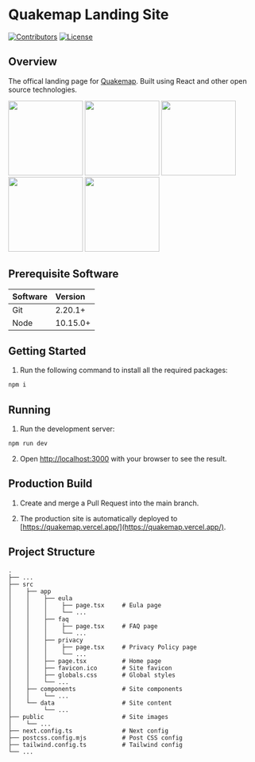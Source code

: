 # Quakemap Landing Site

[![Contributors](https://img.shields.io/github/contributors/salindersidhu/quakemap-site?style=for-the-badge)](https://github.com/salindersidhu/quakemap-site/graphs/contributors) [![License](https://img.shields.io/badge/license-MIT-brightgreen.svg?style=for-the-badge)](/LICENSE)

## Overview

The offical landing page for [Quakemap](https://play.google.com/store/apps/details?id=com.sal.quakemap). Built using React and other open source technologies.

<p float="left">
    <img src="https://images.squarespace-cdn.com/content/v1/5cc22d6593a63233d214110c/1597710652025-QEY2UL92MLE1E2BX4WSJ/Vercel+%28Zeit%29.jpg" height="150" width="150">
    <img src="https://miro.medium.com/v2/resize:fit:1258/1*okiCUvTUJLtOqJv1dMzwpA.png" height="150" width="150">
    <img src="https://user-images.githubusercontent.com/98990/89711240-4172a200-d989-11ea-8d51-4aaf922fa407.png" height="150" width="150">
    <img src="https://miro.medium.com/max/400/1*mrOXGyIa3BlPK80peLmEbA.png" height="150" width="150">
    <img src="https://upload.wikimedia.org/wikipedia/commons/thumb/9/99/Unofficial_JavaScript_logo_2.svg/1024px-Unofficial_JavaScript_logo_2.svg.png" height="150" width="150">
</p>

## Prerequisite Software

| Software | Version  |
| :------- | :------- |
| Git      | 2.20.1+  |
| Node     | 10.15.0+ |

## Getting Started

1. Run the following command to install all the required packages:

```bash
npm i
```

## Running

1. Run the development server:

```bash
npm run dev
```

2. Open [http://localhost:3000](http://localhost:3000) with your browser to see the result.

## Production Build

1. Create and merge a Pull Request into the main branch.

2. The production site is automatically deployed to [https://quakemap.vercel.app/](https://quakemap.vercel.app/).

## Project Structure

    .
    ├── ...
    ├── src
    │    ├── app
    │    │    ├── eula
    │    │    │    ├── page.tsx     # Eula page
    │    │    │    └── ...
    │    │    ├── faq
    │    │    │    ├── page.tsx     # FAQ page
    │    │    │    └── ...
    │    │    ├── privacy
    │    │    │    ├── page.tsx     # Privacy Policy page
    │    │    │    └── ...
    │    │    ├── page.tsx          # Home page
    │    │    ├── favicon.ico       # Site favicon
    │    │    ├── globals.css       # Global styles
    │    │    └── ...
    │    ├── components             # Site components
    │    │    └── ...
    │    └── data                   # Site content
    │         └── ...
    ├── public                      # Site images
    │    └── ...
    ├── next.config.ts              # Next config
    ├── postcss.config.mjs          # Post CSS config
    ├── tailwind.config.ts          # Tailwind config
    └── ...
